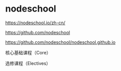 # nodeschool



https://nodeschool.io/zh-cn/

https://github.com/nodeschool



https://github.com/nodeschool/nodeschool.github.io



核心基础课程（Core）




选修课程（Electives）





